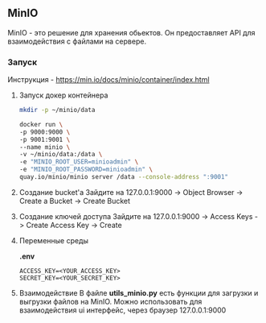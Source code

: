 ## MinIO
MinIO - это решение для хранения обьектов. Он предоставляет API для взаимодействия с файлами на сервере.
### Запуск
Инструкция - https://min.io/docs/minio/container/index.html
1. Запуск докер контейнера
    ```sh
    mkdir -p ~/minio/data

    docker run \
    -p 9000:9000 \
    -p 9001:9001 \
    --name minio \
    -v ~/minio/data:/data \
    -e "MINIO_ROOT_USER=minioadmin" \
    -e "MINIO_ROOT_PASSWORD=minioadmin" \
    quay.io/minio/minio server /data --console-address ":9001"
    ```
2. Создание bucket'a
    Зайдите на 127.0.0.1:9000 -> Object Browser -> Create a Bucket -> Create Bucket

3. Создание ключей доступа
    Зайдите на 127.0.0.1:9000 -> Access Keys -> Create Access Key -> Create

4. Переменные среды

    __.env__
    ```
    ACCESS_KEY=<YOUR_ACCESS_KEY>
    SECRET_KEY=<YOUR_SECRET_KEY>
    ```

5. Взаимодействие 
    В файле __utils_minio.py__ есть функции для загрузки и выгрузки файлов на MinIO.
    Можно использовать для взаимодействия ui интерфейс, через браузер 127.0.0.1:9000
